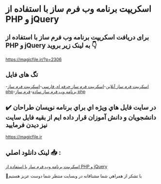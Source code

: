 # اسکریپت برنامه وب فرم ساز با استفاده از PHP و jQuery

## برای دریافت اسکریپت برنامه وب فرم ساز با استفاده از PHP و jQuery به لینک زیر بروید 👇

https://magicfile.ir/?p=2306

## تگ های فایل

-[اسکریپت فرم ساز آنلاین](https://magicfile.ir/product/%d8%a8%d8%b1%d9%86%d8%a7%d9%85%d9%87-%d9%88%d8%a8-%d9%81%d8%b1%d9%85-%d8%b3%d8%a7%d8%b2-%d8%a8%d8%a7-%d8%a7%d8%b3%d8%aa%d9%81%d8%a7%d8%af%d9%87-php-jquery/)-[اسکریپت فرم ساز حرفه ای فارسی](https://magicfile.ir/product/%d8%a8%d8%b1%d9%86%d8%a7%d9%85%d9%87-%d9%88%d8%a8-%d9%81%d8%b1%d9%85-%d8%b3%d8%a7%d8%b2-%d8%a8%d8%a7-%d8%a7%d8%b3%d8%aa%d9%81%d8%a7%d8%af%d9%87-php-jquery/)-[اسکریپت فرم ساز php](https://magicfile.ir/product/%d8%a8%d8%b1%d9%86%d8%a7%d9%85%d9%87-%d9%88%d8%a8-%d9%81%d8%b1%d9%85-%d8%b3%d8%a7%d8%b2-%d8%a8%d8%a7-%d8%a7%d8%b3%d8%aa%d9%81%d8%a7%d8%af%d9%87-php-jquery/)-[برنامه وب فرم ساز ساده](https://magicfile.ir/product/%d8%a8%d8%b1%d9%86%d8%a7%d9%85%d9%87-%d9%88%d8%a8-%d9%81%d8%b1%d9%85-%d8%b3%d8%a7%d8%b2-%d8%a8%d8%a7-%d8%a7%d8%b3%d8%aa%d9%81%d8%a7%d8%af%d9%87-php-jquery/)-[فرم ساز php](https://magicfile.ir/product/%d8%a8%d8%b1%d9%86%d8%a7%d9%85%d9%87-%d9%88%d8%a8-%d9%81%d8%b1%d9%85-%d8%b3%d8%a7%d8%b2-%d8%a8%d8%a7-%d8%a7%d8%b3%d8%aa%d9%81%d8%a7%d8%af%d9%87-php-jquery/)

## ✔️ در سايت فايل هاي ويژه اي براي برنامه نويسان طراحان دانشجويان و دانش آموزان قرار داده ايم از بقيه فايل سايت نيز ديدن فرماييد

https://magicfile.ir


## لينک دانلود اصلي 📥 :

[اسکریپت برنامه وب فرم ساز با استفاده از PHP و jQuery](https://magicfile.ir/product/%d8%a8%d8%b1%d9%86%d8%a7%d9%85%d9%87-%d9%88%d8%a8-%d9%81%d8%b1%d9%85-%d8%b3%d8%a7%d8%b2-%d8%a8%d8%a7-%d8%a7%d8%b3%d8%aa%d9%81%d8%a7%d8%af%d9%87-php-jquery/) 


🙏با تشکر از همراهي شما مشتاقانه در وبسایت منتظر شما دوست عزیز هستیم

